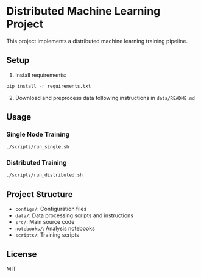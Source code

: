 # Distributed Machine Learning Project

This project implements a distributed machine learning training pipeline.

## Setup

1. Install requirements:
```bash
pip install -r requirements.txt
```

2. Download and preprocess data following instructions in `data/README.md`

## Usage

### Single Node Training
```bash
./scripts/run_single.sh
```

### Distributed Training
```bash
./scripts/run_distributed.sh
```

## Project Structure

- `configs/`: Configuration files
- `data/`: Data processing scripts and instructions
- `src/`: Main source code
- `notebooks/`: Analysis notebooks
- `scripts/`: Training scripts

## License

MIT

